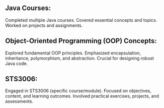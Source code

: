 
## Java Courses:

Completed multiple Java courses.
Covered essential concepts and topics.
Worked on projects and assignments.
## Object-Oriented Programming (OOP) Concepts:

Explored fundamental OOP principles.
Emphasized encapsulation, inheritance, polymorphism, and abstraction.
Crucial for designing robust Java code.
## STS3006:

Engaged in STS3006 (specific course/module).
Focused on objectives, content, and learning outcomes.
Involved practical exercises, projects, and assessments.
